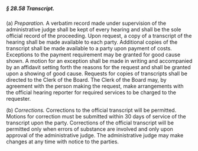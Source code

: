 ##### § 28.58 Transcript. #####

(a) *Preparation.* A verbatim record made under supervision of the administrative judge shall be kept of every hearing and shall be the sole official record of the proceeding. Upon request, a copy of a transcript of the hearing shall be made available to each party. Additional copies of the transcript shall be made available to a party upon payment of costs. Exceptions to the payment requirement may be granted for good cause shown. A motion for an exception shall be made in writing and accompanied by an affidavit setting forth the reasons for the request and shall be granted upon a showing of good cause. Requests for copies of transcripts shall be directed to the Clerk of the Board. The Clerk of the Board may, by agreement with the person making the request, make arrangements with the official hearing reporter for required services to be charged to the requester.

(b) *Corrections.* Corrections to the official transcript will be permitted. Motions for correction must be submitted within 30 days of service of the transcript upon the party. Corrections of the official transcript will be permitted only when errors of substance are involved and only upon approval of the administrative judge. The administrative judge may make changes at any time with notice to the parties.
